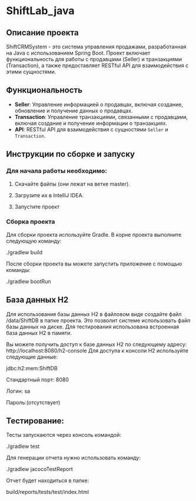 # ShiftLab_java

## Описание проекта

ShiftCRMSystem - это система управления продажами, разработанная на Java с использованием Spring Boot. 
Проект включает функциональность для работы с продавцами (Seller) и транзакциями (Transaction), 
а также предоставляет RESTful API для взаимодействия с этими сущностями.

## Функциональность

- **Seller**: Управление информацией о продавцах, включая создание, обновление и получение данных о продавцах.
- **Transaction**: Управление транзакциями, связанными с продавцами, включая создание и получение информации о транзакциях.
- **API**: RESTful API для взаимодействия с сущностями `Seller` и `Transaction`.
  
## Инструкции по сборке и запуску

### Для начала работы необходимо:

1) Скачайте файлы (они лежат на ветке master).
   
2) Загрузите их в IntelliJ IDEA.
   
3) Запустите проект
   
### Сборка проекта

Для сборки проекта используйте Gradle. В корне проекта выполните следующую команду:

./gradlew build

После сборки проекта вы можете запустить приложение с помощью команды:

./gradlew bootRun

## База данных H2

Для использования базы данных H2 в файловом виде создайте файл /data/ShiftDB в папке проекта.
Это позволит системе использовать файл базы данных на диске.
Для тестирования использована встроенная база данных H2 в памяти.

Вы можете получить доступ к базе данных H2 по следующему адресу: http://localhost:8080/h2-console
Для доступа к консоли H2 используйте следующие данные:

jdbc:h2:mem:ShiftDB

Стандартный порт: 8080

Логин: sa

Пароль:(отсутствует)

## Тестирование:
Тесты запускаются через консоль командой:

./gradlew test

Для генерации отчета нужно использовать команду:

./gradlew jacocoTestReport

Отчет будет находиться в папке: 

build/reports/tests/test/index.html

